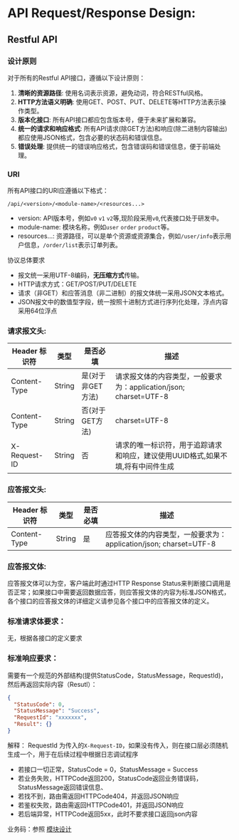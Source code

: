 # API Request/Response Design:

## Restful API

### 设计原则

对于所有的Restful API接口，遵循以下设计原则：

1. **清晰的资源路径**: 使用名词表示资源，避免动词，符合RESTful风格。
2. **HTTP方法语义明确**: 使用GET、POST、PUT、DELETE等HTTP方法表示操作类型。
3. **版本化接口**: 所有API接口都应包含版本号，便于未来扩展和兼容。
4. **统一的请求和响应格式**: 所有API请求(除GET方法)和响应(除二进制内容输出)都应使用JSON格式，包含必要的状态码和错误信息。
5. **错误处理**: 提供统一的错误响应格式，包含错误码和错误信息，便于前端处理。

### URI

所有API接口的URI应遵循以下格式：

```
/api/<version>/<module-name>/<resources...>
```

- version: API版本号，例如`v0` `v1` `v2`等,现阶段采用`v0`,代表接口处于研发中。
- module-name: 模块名称，例如`user` `order` `product`等。
- resources...: 资源路径，可以是单个资源或资源集合，例如`/user/info`表示用户信息，`/order/list`表示订单列表。

协议总体要求

- 报文统一采用UTF-8编码，**无压缩方式**传输。
- HTTP请求方式：GET/POST/PUT/DELETE
- 请求（非GET）和应答消息（非二进制）的报文体统一采用JSON文本格式。
- JSON报文中的数值型字段，统一按照十进制方式进行序列化处理，浮点内容采用64位浮点

### 请求报文头:

| Header 标识符   | 类型     | 是否必填        | 描述                                               |
|--------------|--------|-------------|--------------------------------------------------|
| Content-Type | String | 是(对于非GET方法) | 请求报文体的内容类型，一般要求为：application/json; charset=UTF-8 |
| Content-Type | String | 否(对于GET方法)  | charset=UTF-8                                    |
| X-Request-ID | String | 否           | 请求的唯一标识符，用于追踪请求和响应，建议使用UUID格式,如果不填,将有中间件生成       |

### 应答报文头:

| Header 标识符   | 类型     | 是否必填 | 描述                                               |
|--------------|--------|------|--------------------------------------------------|
| Content-Type | String | 是    | 应答报文体的内容类型，一般要求为：application/json; charset=UTF-8 |

### 应答报文体:

  应答报文体可以为空，客户端此时通过HTTP Response Status来判断接口调用是否正常；如果接口中需要返回数据应答，则应答报文体的内容为标准JSON格式，各个接口的应答报文体的详细定义请参见各个接口中的应答报文体的定义。
  
### 标准请求体要求：

  无，根据各接口的定义要求
  
### 标准响应要求：
  
需要有一个规范的外部结构(提供StatusCode，StatusMessage，RequestId)，然后再返回实际内容（Resutl）：
```json
{
  "StatusCode": 0,
  "StatusMessage": "Success",
  "RequestId": "xxxxxxx",
  "Result": {}
}
```

解释：
  RequestId 为传入的`X-Request-ID`，如果没有传入，则在接口层必须随机生成一个，用于在后续过程中根据日志调试程序

- 若接口一切正常，StatusCode = 0，StatusMessage = Success
- 若业务失败，HTTPCode返回200，StatusCode返回业务错误码，StatusMessage返回错误信息、
- 若找不到，路由需返回HTTPCode404，并返回JSON响应
- 若鉴权失败，路由需返回HTTPCode401，并返回JSON响应
- 若后端异常，HTTPCode返回5xx，此时不要求接口返回json内容

业务码：参照 [模块设计](module_common_design.md)
